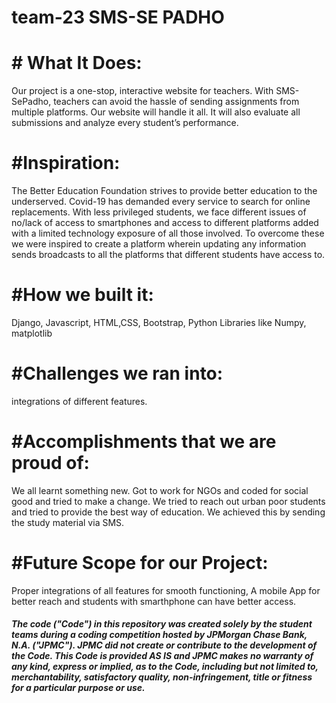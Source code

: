 # team-23 SMS-SE PADHO
# # What It Does:
 Our project is a one-stop, interactive website for teachers. With SMS-SePadho, teachers can avoid the hassle of sending assignments from multiple platforms. Our website will handle it all. It will also evaluate all submissions and analyze every student’s performance.
# #Inspiration:
The Better Education Foundation strives to provide better education to the underserved. Covid-19 has demanded every service to search for online replacements. With less privileged students, we face different issues of no/lack of access to smartphones and access to different platforms added with a limited technology exposure of all those involved. To overcome these we were inspired to create a platform wherein updating any information sends broadcasts to all the platforms that different students have access to.
# #How we built it:
Django, Javascript, HTML,CSS, Bootstrap, Python Libraries like Numpy, matplotlib
# #Challenges we ran into:
integrations of different features.
# #Accomplishments that we are proud of:
We all learnt something new. Got to work for NGOs and coded for social good and tried to make a change. We tried to reach out urban poor students and tried to provide the best way of education. We achieved this by sending the study material via SMS.
# #Future Scope for our Project:
Proper integrations of all features for smooth functioning, A mobile App for better reach and students with smarthphone can have better access. 

##### The code ("Code") in this repository was created solely by the student teams during a coding competition hosted by JPMorgan Chase Bank, N.A. ("JPMC").						JPMC did not create or contribute to the development of the Code.  This Code is provided AS IS and JPMC makes no warranty of any kind, express or implied, as to the Code,						including but not limited to, merchantability, satisfactory quality, non-infringement, title or fitness for a particular purpose or use.